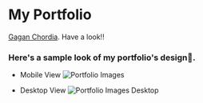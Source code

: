 # My Portfolio

[Gagan Chordia](https://gagan-gv.github.io). Have a look!!

### Here's a sample look of my portfolio's design🤗.
- Mobile View
![Portfolio Images](https://user-images.githubusercontent.com/60386381/122431491-22ce3600-cfb2-11eb-8216-5c13cdbfeefb.png)

- Desktop View
![Portfolio Images Desktop](https://user-images.githubusercontent.com/60386381/122430921-9e7bb300-cfb1-11eb-943a-a08131dfd517.png)
